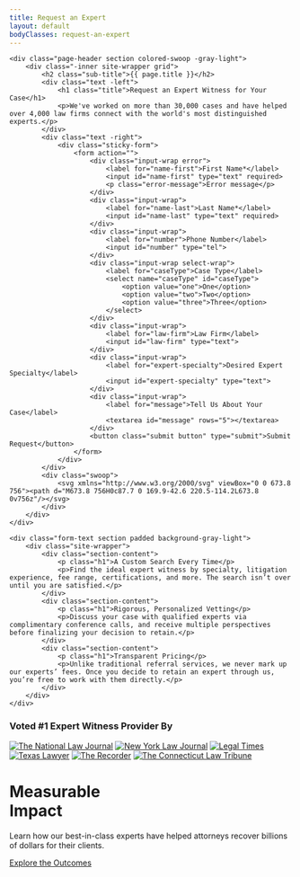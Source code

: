 ```yaml
---
title: Request an Expert
layout: default
bodyClasses: request-an-expert
---
```


<div id="sticky-form-container">

    <div class="page-header section colored-swoop -gray-light">
        <div class="-inner site-wrapper grid">
            <h2 class="sub-title">{{ page.title }}</h2>
            <div class="text -left">
                <h1 class="title">Request an Expert Witness for Your Case</h1>
                <p>We've worked on more than 30,000 cases and have helped over 4,000 law firms connect with the world's most distinguished experts.</p>
            </div>
            <div class="text -right">
                <div class="sticky-form">            
                    <form action="">
                        <div class="input-wrap error">
                            <label for="name-first">First Name*</label>
                            <input id="name-first" type="text" required>
                            <p class="error-message">Error message</p>
                        </div>
                        <div class="input-wrap">
                            <label for="name-last">Last Name*</label>
                            <input id="name-last" type="text" required>
                        </div>
                        <div class="input-wrap">
                            <label for="number">Phone Number</label>
                            <input id="number" type="tel">
                        </div>
                        <div class="input-wrap select-wrap">
                            <label for="caseType">Case Type</label>
                            <select name="caseType" id="caseType">
                                <option value="one">One</option>
                                <option value="two">Two</option>
                                <option value="three">Three</option>
                            </select>
                        </div>
                        <div class="input-wrap">
                            <label for="law-firm">Law Firm</label>
                            <input id="law-firm" type="text">
                        </div>
                        <div class="input-wrap">
                            <label for="expert-specialty">Desired Expert Specialty</label>
                            <input id="expert-specialty" type="text">
                        </div>
                        <div class="input-wrap">
                            <label for="message">Tell Us About Your Case</label>
                            <textarea id="message" rows="5"></textarea>
                        </div>
                        <button class="submit button" type="submit">Submit Request</button>
                    </form>
                </div>
            </div>
            <div class="swoop">
                <svg xmlns="http://www.w3.org/2000/svg" viewBox="0 0 673.8 756"><path d="M673.8 756H0c87.7 0 169.9-42.6 220.5-114.2L673.8 0v756z"/></svg>
            </div>
        </div>
    </div>

    <div class="form-text section padded background-gray-light">
        <div class="site-wrapper">
            <div class="section-content">
                <p class="h1">A Custom Search Every Time</p>
                <p>Find the ideal expert witness by specialty, litigation experience, fee range, certifications, and more. The search isn’t over until you are satisfied.</p>
            </div>
            <div class="section-content">
                <p class="h1">Rigorous, Personalized Vetting</p>
                <p>Discuss your case with qualified experts via complimentary conference calls, and receive multiple perspectives before finalizing your decision to retain.</p>
            </div>
            <div class="section-content">
                <p class="h1">Transparent Pricing</p>
                <p>Unlike traditional referral services, we never mark up our experts’ fees. Once you decide to retain an expert through us, you’re free to work with them directly.</p>
            </div>
        </div>
    </div>

</div>

<div class="section padded background-gray-light">
    <div class="site-wrapper">
        <h3 class="section-label">Voted #1 Expert Witness Provider By</h3>
        <div class="logo-carousel">
            <a class="logo" href="https://www.law.com/nationallawjournal" rel="noopener" target="_blank"><img src="/dist/images/logos/nationallawjournal.png" alt="The National Law Journal"></a>
            <a class="logo" href="https://www.law.com/newyorklawjournal/" rel="noopener" target="_blank"><img src="/dist/images/logos/newyorklawjournal.png" alt="New York Law Journal"></a>
            <a class="logo" href="www.nationallawjournal.com/legaltimes/" rel="noopener" target="_blank"><img src="/dist/images/logos/legaltimes.png" alt="Legal Times"></a>
            <a class="logo" href="https://www.law.com/texaslawyer/" rel="noopener" target="_blank"><img src="/dist/images/logos/texaslawyer.png" alt="Texas Lawyer"></a>
            <a class="logo" href="https://www.law.com/therecorder/" rel="noopener" target="_blank"><img src="/dist/images/logos/therecorder.png" alt="The Recorder"></a>
            <a class="logo" href="https://www.law.com/ctlawtribune/" rel="noopener" target="_blank"><img src="/dist/images/logos/connecticutlawtribune.png" alt="The Connecticut Law Tribune"></a>
        </div>
    </div>
</div>

<div class="section showcase-section -teal">
    <div class="section-background" style="background-image:url('/dist/images/clem-onojeghuo-215220-unsplash.jpg');"></div>
    <div class="-inner grid">
        <div class="section-content">        
            <h1 class="block-title">Measurable<br> Impact</h1>
            <p>Learn how our best-in-class experts have helped attorneys recover billions of dollars for their clients.</p>
            <p class="block-cta"><a href="/measurable-impact" class="button">Explore the Outcomes</a></p>
        </div>
    </div>
</div>